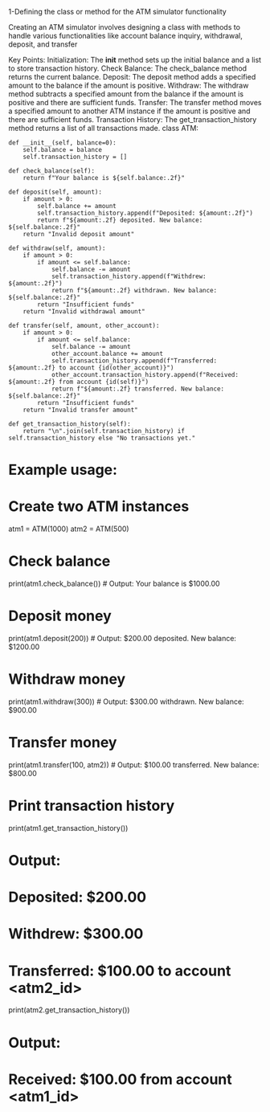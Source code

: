 1-Defining the class or method for the ATM simulator functionality

Creating an ATM simulator involves designing a class with methods to handle various functionalities like account balance inquiry, withdrawal, deposit, and transfer

Key Points:
Initialization: The __init__ method sets up the initial balance and a list to store transaction history.
Check Balance: The check_balance method returns the current balance.
Deposit: The deposit method adds a specified amount to the balance if the amount is positive.
Withdraw: The withdraw method subtracts a specified amount from the balance if the amount is positive and there are sufficient funds.
Transfer: The transfer method moves a specified amount to another ATM instance if the amount is positive and there are sufficient funds.
Transaction History: The get_transaction_history method returns a list of all transactions made.
class ATM:
    
    
    def __init__(self, balance=0):
        self.balance = balance
        self.transaction_history = []

    def check_balance(self):
        return f"Your balance is ${self.balance:.2f}"

    def deposit(self, amount):
        if amount > 0:
            self.balance += amount
            self.transaction_history.append(f"Deposited: ${amount:.2f}")
            return f"${amount:.2f} deposited. New balance: ${self.balance:.2f}"
        return "Invalid deposit amount"

    def withdraw(self, amount):
        if amount > 0:
            if amount <= self.balance:
                self.balance -= amount
                self.transaction_history.append(f"Withdrew: ${amount:.2f}")
                return f"${amount:.2f} withdrawn. New balance: ${self.balance:.2f}"
            return "Insufficient funds"
        return "Invalid withdrawal amount"

    def transfer(self, amount, other_account):
        if amount > 0:
            if amount <= self.balance:
                self.balance -= amount
                other_account.balance += amount
                self.transaction_history.append(f"Transferred: ${amount:.2f} to account {id(other_account)}")
                other_account.transaction_history.append(f"Received: ${amount:.2f} from account {id(self)}")
                return f"${amount:.2f} transferred. New balance: ${self.balance:.2f}"
            return "Insufficient funds"
        return "Invalid transfer amount"

    def get_transaction_history(self):
        return "\n".join(self.transaction_history) if self.transaction_history else "No transactions yet."

# Example usage:
# Create two ATM instances
atm1 = ATM(1000)
atm2 = ATM(500)

# Check balance
print(atm1.check_balance())  # Output: Your balance is $1000.00

# Deposit money
print(atm1.deposit(200))  # Output: $200.00 deposited. New balance: $1200.00

# Withdraw money
print(atm1.withdraw(300))  # Output: $300.00 withdrawn. New balance: $900.00

# Transfer money
print(atm1.transfer(100, atm2))  # Output: $100.00 transferred. New balance: $800.00

# Print transaction history
print(atm1.get_transaction_history())  
# Output:
# Deposited: $200.00
# Withdrew: $300.00
# Transferred: $100.00 to account <atm2_id>

print(atm2.get_transaction_history())  
# Output:
# Received: $100.00 from account <atm1_id>
